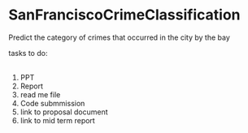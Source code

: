# SanFranciscoCrimeClassification

<p>
Predict the category of crimes that occurred in the city by the bay </p>



tasks to do:<br><br>
1. PPT <br>
2. Report<br>
3. read me file<br>
4. Code submmission<br> 
5. link to proposal document<br>
6. link to mid term report<br>
